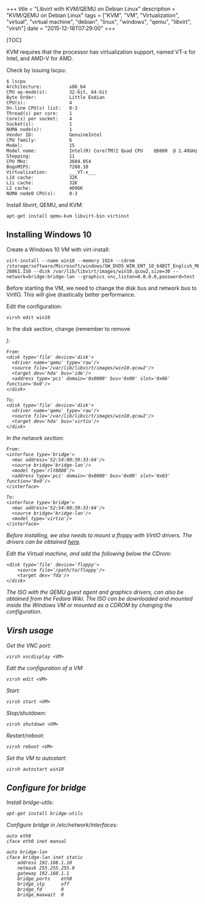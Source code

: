 +++
title = "Libvirt with KVM/QEMU on Debian Linux"
description = "KVM/QEMU on Debian Linux"
tags = ["KVM", "VM", "Virtualization", "virtual", "virtual machine", "debian", "linux", "windows", "qemu", "libvirt", "virsh"]
date = "2015-12-18T07:29:00"
+++

[TOC]

KVM requires that the processor has virtualization support, named VT-x for Intel, and AMD-V for AMD.

Check by issuing lscpu:

    
    $ lscpu
    Architecture:          x86_64
    CPU op-mode(s):        32-bit, 64-bit
    Byte Order:            Little Endian
    CPU(s):                4
    On-line CPU(s) list:   0-3
    Thread(s) per core:    1
    Core(s) per socket:    4
    Socket(s):             1
    NUMA node(s):          1
    Vendor ID:             GenuineIntel
    CPU family:            6
    Model:                 15
    Model name:            Intel(R) Core(TM)2 Quad CPU    Q6600  @ 2.40GHz
    Stepping:              11
    CPU MHz:               3604.054
    BogoMIPS:              7208.10
    Virtualization:        ___VT-x___
    L1d cache:             32K
    L1i cache:             32K
    L2 cache:              4096K
    NUMA node0 CPU(s):     0-3

Install libvirt, QEMU, and KVM:

    
    apt-get install qemu-kvm libvirt-bin virtinst



## Installing Windows 10
Create a Windows 10 VM with virt-install:

    
    virt-install --name win10 --memory 1024 --cdrom /storage/software/Microsoft/windows/SW_DVD5_WIN_ENT_10_64BIT_English_MLF_X20-26061.ISO --disk /var/lib/libvirt/images/win10.qcow2,size=30 --network=bridge:bridge-lan --graphics vnc,listen=0.0.0.0,password=test

Before starting the VM, we need to change the disk bus and network bus to VirtIO. This will give drastically better performance.

Edit the configuration:

    
    virsh edit win10

In the disk section, change (remember to remove <address>):

    
    From:
    <disk type='file' device='disk'>
      <driver name='qemu' type='raw'/>
      <source file='/var/lib/libvirt/images/win10.qcow2'/>
      <target dev='hda' bus='ide'/>
      <address type='pci' domain='0x0000' bus='0x00' slot='0x06' function='0x0'/>
    </disk>

    To:
    <disk type='file' device='disk'>
      <driver name='qemu' type='raw'/>
      <source file='/var/lib/libvirt/images/win10.qcow2'/>
      <target dev='hda' bus='virtio'/>
    </disk>

In the network section:

    
    From:
    <interface type='bridge'>
      <mac address='52:54:00:39:33:64'/>
      <source bridge='bridge-lan'/>
      <model type='rlt8888'/>
      <address type='pci' domain='0x0000' bus='0x00' slot='0x03' function='0x0'/>
    </interface>

    To:
    <interface type='bridge'>
      <mac address='52:54:00:39:33:64'/>
      <source bridge='bridge-lan'/>
      <model type='virtio'/>
    </interface>

Before installing, we also needs to mount a floppy with VirtIO drivers. The drivers can be obtained [here](https://fedoraproject.org/wiki/Windows_Virtio_Drivers).

Edit the Virtual machine, and add the following below the CDrom:

    
    <disk type='file' device='floppy'>
        <source file='/path/to/floppy'/>
        <target dev='fda'/>
    </disk>

The ISO with the QEMU guest agent and graphics drivers, can also be obtained from the Fedora Wiki.
The ISO can be downloaded and mounted inside the Windows VM or mounted as a CDROM by changing the configuration.



## Virsh usage

Get the VNC port:

    
    virsh vncdisplay <VM>

Edit the configuration of a VM:

    
    virsh edit <VM>

Start:

    
    virsh start <VM>

Stop/shutdown:

    
    virsh shutdown <VM>

Restart/reboot:

    
    virsh reboot <VM>

Set the VM to autostart:

    
    virsh autostart win10


## Configure for bridge

Install bridge-utils:

    
    apt-get install bridge-utils

Configure bridge in /etc/network/interfaces:

    
    auto eth0
    iface eth0 inet manual

    auto bridge-lan
    iface bridge-lan inet static
        address 192.168.1.10
        netmask 255.255.255.0
        gateway 192.168.1.1
        bridge_ports    eth0
        bridge_stp      off
        bridge_fd       0
        bridge_maxwait  0

